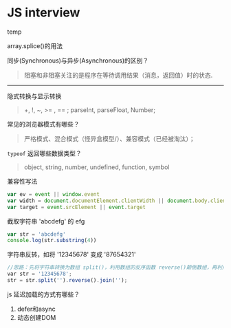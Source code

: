 # JS interview
temp

array.splice()的用法

同步(Synchronous)与异步(Asynchronous)的区别？
> 阻塞和非阻塞关注的是程序在等待调用结果（消息，返回值）时的状态.
---

隐式转换与显示转换

> +, !, ~, >= , == ; parseInt, parseFloat, Number;

常见的浏览器模式有哪些？

> 严格模式、混合模式（怪异盒模型/）、兼容模式（已经被淘汰）；

`typeof` 返回哪些数据类型？

> object, string, number, undefined, function, symbol

兼容性写法

```javascript
var ev = event || window.event
var width = document.documentElement.clientWidth || document.body.clientWidth
var target = event.srcElement || event.target
```

截取字符串 'abcdefg' 的 efg

```javascript
var str = 'abcdefg'
console.log(str.substring(4))
```

字符串反转，如将 '12345678' 变成 '87654321'
```js
//思路：先将字符串转换为数组 split()，利用数组的反序函数 reverse()颠倒数组，再利用 jion() 转换为字符串
var str = '12345678';
str = str.split('').reverse().join('');
```

js 延迟加载的方式有哪些？

1. defer和async
2. 动态创建DOM <script> 标签（创建script，插入到DOM中，加载完毕后callBack）
3. 按需异步载入js

哪些会造成内存泄漏
- 全局变量
- 计时器没有关闭
- 闭包
- 控制台日志
- 两个对象都存在且彼此引用，由此产生了一个循环

请谈一下 JavaScript 中的垃圾回收机制
> JavaScript 中使用计数回收，它定期扫描对象，并计算引用了每个对象的其他对象的数量。如果一个对象的引用数量为 0（没有其他对象引用过该对象），或对该对象的惟一引用是循环的，那么该对象的内存即可回收

`iframe` 的优缺点

优点：
1. 解决加载缓慢的第三方内容如图标和广告等的加载问题
2. Security sandbox
3. 并行加载脚本

缺点：
1. iframe会阻塞主页面的Onload事件
2. 即使内容为空，加载也需要时间
3. 没有语意

如何对节点进行增删改？

> `appendChild/removeChild/createElement`

如何进行跨域操作？[ref](https://github.com/wengjq/Blog/issues/2)

> - CORS：关键点在于后端设置了 `Access-Control-Allow-Origin`
> - JSONP
> - 后端代理
> - window.postMessage (h5)




## Basic

JS 常用的设计模式有哪些? [tbc]

> 单例模式/观察模式/工厂模式


截取字符串由哪些方法
>
- `string.slice()`；
- `string.substring()`;
- `string.substr()`;
- 利用 `''` 来

如何检测数组和字符串

- isArray();
- x instanceOf Array

如何将伪数组转化为数组？

> `array.prototype.slice.call(fakearray)`;


前端模块化规范标准

- 什么是模块? 模块的意义是什么?

  > 模块: 实现特定功能且相互独立的一组方法; 方便管理, 提高复用性;

- 为什么我们需要模块化规范标准?

  > 为了让大家能方便的加载各种模块，因此需要一套编写模块的规范;

- 有哪些模块化规范

  > CMD, 同步加载模块; AMD, 非同步加载模块; CommonJS;



AMD(Modules/Asychronous-Definition), CMD(Common Module Definition), CommonJS 规范区别？

- AMD 是异步加载规范，CMD 是同步加载规范
- 对于依赖的模块，AMD提前引入，CMD是按需引入
- CMD 推崇依赖就近，AMD 推崇依赖前置
- CommonJS 是按需引入，核心的接受和暴露

  - 通过 `require()` 进行接受
  - 通过 `module.export` 进行暴露


JavaScript 的内置对象和宿主对象？

- 内置： Object, Array, Function, Data, Math
- 宿主： 浏览器自带的 Window

`window.onload` 和 `document.ready` 的区别

- 前者是当文档树和所有文件加载完后执行函数
- 后者是指当文档树加载完毕后执行的函数


深拷贝和浅拷贝(shallow copy)的区别

- 浅拷贝只复制一层对象的属性

  ```javascript
  var o1 = {a: 1}
  var o2 = o1;
  console.log(o1 === o2); // true

  var arr1 = ['darko', {age: 22}]
  var arr2 = arr1.slice();
  var arr3 = arr1.concat();
  console.log(arr1 === arr2); // false 拷贝的只是一个实例
  console.log(arr1 === arr3); // false 拷贝的只是一个实例
  ```

- 深拷贝是递归复制对象的所有层级

  - 实现方式：递归、JSON.stringify、JSON.parse

  ```javascript
  function deepClone(source) {
    return JSON.parse(JSON.stringify(source))
  }
  var o1 {
    arr: [1, 2, 3],
    obj : {key: 'value'},
    func: function() {
      return 1
    }
  }

  var o2 = deepClone(o1)
  console.log(o2);
  ```

如何实现深拷贝?

```javascript
var cloneObj = function(obj){
    var str, newobj = obj.constructor === Array ? [] : {};
    if(typeof obj !== 'object'){
        return;
    } else if(window.JSON){
        str = JSON.stringify(obj), //系列化对象
        newobj = JSON.parse(str); //还原
    } else {
        for(var i in obj){
            newobj[i] = typeof obj[i] === 'object' ?
            cloneObj(obj[i]) : obj[i];
        }
    }
    return newobj;
};
```

### Date

输出今天的日期，以YYYY-MM-DD的方式，比如今天是2014年9月26日，则输出2014-09-26

```javascript
var d = new Date();
// 获取年，getFullYear()返回4位的数字
var year = d.getFullYear();
// 获取月，月份比较特殊，0是1月，11是12月
var month = d.getMonth() + 1;
// 变成两位
month = month < 10 ? '0' + month : month;
// 获取日
var day = d.getDate();
day = day < 10 ? '0' + day : day;
console.log(year + '-' + month + '-' + day);
```


### 闭包、原型与原型链
什么是闭包?

> `闭包` 是指有权访问另一个函数作用域中的变量的函数。

闭包的特性：
> 1. 函数嵌套函数
> 2. 函数内部可以应用外部的参数和变量
> 3. 参数和变量不会被垃圾回收机制回收

; 在 es6 中 let 生成的块级作用域就是为了替代闭包的; 生成的变量会被 GC 回收机制回收，那么就不会造成内存的泄漏了；

闭包的使用场景有哪些?

> 面向功能(模块)的封装; 设计私有的方法和变量；

请描述下闭包的优/缺点?

> 延长函数的生命周期/防止变量全局空间的污染; 干扰垃圾回收机制/造成内存泄漏

什么是内存泄漏，在 JS 中哪些操作会造成内存泄漏？
> 不再用到的内存，没有及时释放，就是 memory leak;

你能手写一个闭包吗？
> 在函数中创建另一个函数，通过另一个函数访问这个函数的局部变量

原型和原型链

> 每个对象拥有一个原型对象，对象以其原型为模板、从原型继承方法和属性。原型对象也可能拥有原型，并从中继承方法和属性，一层一层、以此类推。这种关系常被称为原型链 (prototype chain)，它解释了为何一个对象会拥有定义在其他对象中的属性和方法。(mdn)[]

原型链的继承

对象中内置了一个 Constructor；

js 中如何实现继承[exp](https://is.gd/2j8Zx6)

- 构造函数继承：使用父类的构造函数来增强子类的实例，等于是复制父类的实例属性给子类
- 原型链继承：将父类的实例作为子类的原型
- 实例继承：为父类实例添加新特性，作为子类实例返回
- 拷贝继承
- 组合继承：通过调用父类构造，继承父类的属性并保留传参的优点，然后通过将父类实例作为子类原型，实现函数复用
- (best)寄生组合继承：通过寄生方式去掉父类的实例属性，如此在调用两次父类的构造的时候，就不会初始化两次实例方法属性，避免了组合继承的缺点；

## 事件

事件绑定和普通事件的区别？

> 普通事件不支持添加多个事件，且无法取消。最下面的事件会覆盖上面的事件。事件绑定可以为一个元素添加多个事件。

IE 和 DOM 事件流的区别？

> 1. 执行顺序不一样，IE属于事件冒泡，DOM属于事件先捕获再冒泡
> 2. 参数不一样
> 3. 事件加不加on
> 4. IE this 指向 window, dom 指向调用事件处理函数的对象

什么是事件代理？
> 又称事件委托，将原本需要绑定的事件委托给父元素，让父元素担当事件监听的植物。利用了事件冒泡；


## this

`call` 与 `apply` 的异同

- 两者都是为了改变某个函数运行时的 context ，即改变 this 的指向
- 两者作用完全相同，但前者接受一个个参数的传入，后者接受数组为参数


--------------------------------------------------------------------------------------------------------
## Ajax

什么是 Ajax？

> Asychronous JavaScript and XMl, 用于实现客户端与服务器端的异步通信效果，实现页面的局部刷新。主要通过 XMLHttlpRequest(标准浏览器)/ActiveXObject(IE)对象 发送请求实现异步通信效果

实现 Ajax 的基本步骤

```javascript
var xhr = null;
if (window.XMLHttlpRequest) {
  xhr = new XMLHttlpRequest();
} else {
  xhr = new ActiveXObject('Microsoft.XMLHttlpRequest')
}

// initializes a request xhr.open(menthod, url, async, user)
xhr.open('GET', '/bar/foo.txt', true)
// 设置 http 请求头
xhr.setRequestHeader(header, value)
// 指定回调函数
xhr.onload = function (e) {
  if (xhr.readyState === 4) {
    if (xhr.status === 200) {
      console.log(xhr.responseText);
    } else {
      console.log(xhr.statusText);
    }
  }
}
xhr.onerror = function (e) {
  console.error(xhr.statusText)
}
// 发送请求
xhr.send(null)
```

Ajax 的工作原理

> 原理就是在用户和服务器之间加一个中间层，使用户操作与服务器响应异步化。将以往一些服务器负担的工作转移到客户端

Ajax 的缺点
- 无法使用后退按钮
- 影响了页面流程的异常机制
- 对 SEO 不友好

## 排序算法
[[github](https://github.com/nzakas/computer-science-in-javascript/)] Collection of classic computer science paradigms, algorithms, and approaches written in JavaScript. http://www.nczonline.net/


[[ref](https://juejin.im/post/57dcd394a22b9d00610c5ec8)]排序算法：是对一序列对象根据某个关键字进行排序


对于算法性能术语的说明

- 稳定性：如果a原本在b前面，而a=b，排序之后a仍然在b的前面； 不稳定：如果a原本在b的前面，而a=b，排序之后a可能会出现在b的后面；
- 内排序：所有排序操作都在内存中完成；
- 外排序：由于数据太大，因此把数据放在磁盘中，而排序通过磁盘和内存的数据传输才能进行；
- 时间复杂度: 一个算法执行所耗费的时间。
- 空间复杂度: 运行完一个程序所需内存的大小。


```js
// 冒泡排序
var bubble = {
  time: 'O(n^2) - O(n)',
  space: 'O(1)',
  stability: 'stable',
  descripiton: '重复遍历需要排序的数列，一次比较两个，顺序错误则交换，遍历过程直至两个元素无需交换，此时说明数列已经排序完成',
  bubbleSort: function(data) {

  }
}

// 选择排序 (Selection Sort)
var selection = {
  time: 'O(n^2)',
  space: 'O(1)',
  stability: 'unstable',
  descripiton: '重复遍历需要排序的数列，一次比较两个，顺序错误则交换，遍历过程直至两个元素无需交换，此时说明数列已经排序完成',
  bubbleSort: function(data) {
    descripiton: '找到最小（大）的元素存在排序序列的起始位置，以此往复，直至所有元素均排序完毕',
    selectionSort: function (data) {
        var len = arr.length;
        var minIndex, temp;
        for (var i = 0; i < len - 1; i++) {
          minIndex = i;
          for (var j = i + 1; j < len; j++) {
            if (arr[j] < arr[minIndex]) {     //寻找最小的数
              minIndex = j;                 //将最小数的索引保存
            }
          }
          temp = arr[i];
          arr[i] = arr[minIndex];
          arr[minIndex] = temp;
        }
        return arr;
      }
    }
  },
}

// 插入排序 (Insertion Sort)
var insertion = {
  time: 'O(n) - O(n^2)',
  stability: 'stable'
  descripiton: '通过构建有序列，对未排序数据，在已排序序列中从后向前',
  insertion: function (items) {
    var len     = items.length,     // number of items in the array
        value,                      // the value currently being compared
        i,                          // index into unsorted section
        j;                          // index into sorted section

    for (i=0; i < len; i++) {

        // store the current value because it may shift later
        value = items[i];

        /*
         * Whenever the value in the sorted section is greater than the value
         * in the unsorted section, shift all items in the sorted section over
         * by one. This creates space in which to insert the value.
         */
        for (j=i-1; j > -1 &#038;&#038; items[j] > value; j--) {
            items[j+1] = items[j];
        }

        items[j+1] = value;
    }

    return items;
  }
}

// 快速排序 (Quick Sort)
var quick = {
  time: 'O(n log n) - O(n^2)',
  space: 'O(log n)'
  descripiton: '通过分治法利用中间基准将一个数组分为两个进行排序，然后利用递归来重复直至排序结束'
}
```


## 数组
在Javascript中什么是伪数组？如何将伪数组转化为标准数组？
> 伪数组（类数组）：无法直接调用数组方法或 length 属性，但仍可以对真正数组遍历方法来遍历它们。典型的是函数的argument参数，还有像调用getElementsByTagName,document.childNodes之类的,它们都返回NodeList对象都属于伪数组。可以使用Array.prototype.slice.call(fakeArray)将数组转化为真正的Array对象

描述下这四个数组方法 `push/pop/shift/unshift` ;


[JavaScript 数组去重 #9](https://is.gd/F8x7Ox)

方法一，使用 `indexOf` & `array.filter`, 复杂度 O(n^2)

```javascript
function unique(arr) {
  var res = arr.filter(function(item, index, array) {
    return array.indexOf(item) === index;
  })
  return res;
}
```

方法二，使用 `.push`, 复杂度 O(n^2)

```javascript
function unique(arr) {
  var res = [];
  for (var i = 0, len = arr.length; i < len; i++) {
    for (var j = i + 1; j < len; j++) {
      // 这一步十分巧妙
      // 如果发现相同元素
      // 则 i 自增进入下一个循环比较
      if (a[i] === a[j])
        // 为什么不是 i++
        j = ++i
    }
    res.push(arr[i])
  }
  return res;
}
```

方法三，`.sort()`

```javascript
function unique(arr) {
  return arr.concat().sort().filter(function (item, pos, array) {
    return !pos || item != array[pos - 1]
  })
}
```

方法四

```javascript
function unique(arr) {
  var seen = {}

  return a.filter(function (item) {
    return seen.hasOwnProperty(item) ? false : (seen[item] = true);
  })
}
```

方法五（ES6）

```javascript
function unique(arr) {
  return Array.from(new Set(arr))
}
```
